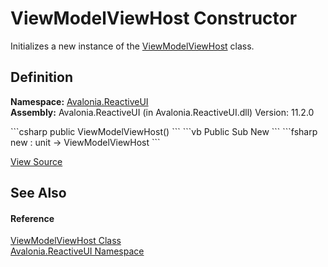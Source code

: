 # ViewModelViewHost Constructor


Initializes a new instance of the <a href="T_Avalonia_ReactiveUI_ViewModelViewHost">ViewModelViewHost</a> class.



## Definition
**Namespace:** <a href="N_Avalonia_ReactiveUI">Avalonia.ReactiveUI</a>  
**Assembly:** Avalonia.ReactiveUI (in Avalonia.ReactiveUI.dll) Version: 11.2.0

<Tabs groupId="api-code-preview">
<TabItem value="csharp" label="C#">
```csharp
public ViewModelViewHost()
```
</TabItem>
<TabItem value="vb" label="VB">
```vb
Public Sub New
```
</TabItem>
<TabItem value="fsharp" label="F#">
```fsharp
new : unit -> ViewModelViewHost
```
</TabItem>
</Tabs>



<a href="https://github.com/AvaloniaUI/Avalonia/tree/master/src/Avalonia.ReactiveUI/ViewModelViewHost.cs#L39" title="View the source code">View Source</a>



## See Also


#### Reference
<a href="T_Avalonia_ReactiveUI_ViewModelViewHost">ViewModelViewHost Class</a>  
<a href="N_Avalonia_ReactiveUI">Avalonia.ReactiveUI Namespace</a>  

